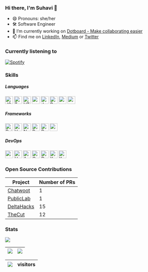 ### Hi there, I'm Suhavi 👋
- 😄 Pronouns: she/her
- 🛠️ Software Engineer
- 🔭 I’m currently working on [Dotboard - Make collaborating easier](https://github.com/gucci-ninja/dotboard)
- 📫 Find me on [LinkedIn](https://www.linkedin.com/in/suhavi), [Medium](http://ssuhavi.medium.com/) or [Twitter](https://twitter.com/SuhaviSandhu)

### Currently listening to
[![Spotify](https://novatorem2-h5sgk107f.vercel.app/api/spotify)](https://open.spotify.com/user/217jqysevt6vrjbg2qrhqqyba)

### Skills
##### Languages
<p>
  <img alt="JS" src="https://img.shields.io/badge/javascript-F7DF1E.svg?&style=for-the-badge&logo=javascript&logoColor=white" height="25"/>
  <img alt="TypeScript" src="https://img.shields.io/badge/typescript%20-%23007ACC.svg?&style=for-the-badge&logo=typescript&logoColor=white" height="25"/>
  <img alt="HTML5" src="https://img.shields.io/badge/html5%20-%23E34F26.svg?&style=for-the-badge&logo=html5&logoColor=white" height="25"/>
  <img src="https://img.shields.io/badge/python-3776AB.svg?&style=for-the-badge&logo=python&logoColor=white" height="25"/>
  <img alt="Java" src="https://img.shields.io/badge/java-%23007396.svg?&style=for-the-badge&logo=java&logoColor=white" height="25"/>
  <img alt="Ruby" src="https://img.shields.io/badge/ruby-%23CC342D.svg?&style=for-the-badge&logo=ruby&logoColor=white" height="25"/>
  <img src="https://img.shields.io/badge/latex-008080.svg?&style=for-the-badge&logo=latex&logoColor=white" height="25"/>
   <img src="https://img.shields.io/badge/Solidity-696969?style=for-the-badge&logo=ethereum&logoColor=black" height="25"/>
  
 </p>
 
 ##### Frameworks
 
 <p>
  <img alt="Rails" src="https://img.shields.io/badge/rails%20-%23CC0000.svg?&style=for-the-badge&logo=ruby-on-rails&logoColor=white" height="25"/>
  <img alt="Vue.js" src="https://img.shields.io/badge/vuejs%20-%2335495e.svg?&style=for-the-badge&logo=vue.js&logoColor=%234FC08D" height="25"/>
  <img alt="NuxtJS" src="https://img.shields.io/badge/NuxtJS-00C58E?&style=for-the-badge&logo=NuxtJS&logoColor=white" height="25"/>
  <img alt="React" src="https://img.shields.io/badge/react%20-%2320232a.svg?&style=for-the-badge&logo=react&logoColor=%2361DAFB" height="25"/>
  <img alt="React Native" src="https://img.shields.io/badge/react_native%20-%2320232a.svg?&style=for-the-badge&logo=react&logoColor=%2361DAFB" height="25"/>
  <img src="https://img.shields.io/badge/Flask-000000.svg?&style=for-the-badge&logo=flask&logoColor=white" height="25"/>
 </p>
 
##### DevOps
<p>
  <img src="https://img.shields.io/badge/firebase-FFCA28.svg?&style=for-the-badge&logo=firebase&logoColor=white" height="25"/>
 <img alt="Heroku" src="https://img.shields.io/badge/heroku%20-%23430098.svg?&style=for-the-badge&logo=heroku&logoColor=white" height="25"/>
 <img alt="AWS" src="https://img.shields.io/badge/AWS%20-%23FF9900.svg?&style=for-the-badge&logo=amazon-aws&logoColor=white" height="25"/>
  <img alt="Google Cloud" src="https://img.shields.io/badge/Google%20Cloud%20-%234285F4.svg?&style=for-the-badge&logo=google-cloud&logoColor=white" height="25"/>
    <img alt="Docker" src="https://img.shields.io/badge/docker%20-%230db7ed.svg?&style=for-the-badge&logo=docker&logoColor=white" height="25">
  <img alt="Kubernetes" src="https://img.shields.io/badge/kubernetes%20-%23326ce5.svg?&style=for-the-badge&logo=kubernetes&logoColor=white" height="25"/>
   <img alt="Kubernetes" src="https://img.shields.io/badge/Netlify-00C7B7?style=for-the-badge&logo=netlify&logoColor=white" height="25"/>
  
</p>

### Open Source Contributions

Project | Number of PRs 
--------|------------
[Chatwoot](https://github.com/chatwoot/chatwoot) | 1
[PublicLab](https://github.com/publiclab/plots2/) | 1
[DeltaHacks](https://github.com/deltahacks/) | 15
[TheCut](https://github.com/scrum-til-i-die/TheCut) | 12

### Stats

![](https://github-readme-streak-stats.herokuapp.com/?user=gucci-ninja&theme=radical)


![](https://github-readme-stats.vercel.app/api?username=gucci-ninja&theme=radical&include_all_commits=true&show_icons=true&hide_border=true&hide_rank=true) | ![](https://github-readme-stats.vercel.app/api/top-langs/?username=gucci-ninja&theme=radical&layout=compact&hide_border=true&langs_count=10&hide=html,css)
-------------------------------------------- | ----------------------------------------



![](https://profile-counter.glitch.me/gucci-ninja/count.svg) | visitors
-------------------------------------------------------------|--------


<!--
**gucci-ninja/gucci-ninja** is a ✨ _special_ ✨ repository because its `README.md` (this file) appears on your GitHub profile.

Here are some ideas to get you started:

- 🔭 I’m currently working on ...
- 🌱 I’m currently learning ...
- 👯 I’m looking to collaborate on ...
- 🤔 I’m looking for help with ...
- 💬 Ask me about ...
- 📫 How to reach me: ...
- 😄 Pronouns: ...
- ⚡ Fun fact: ...
-->
